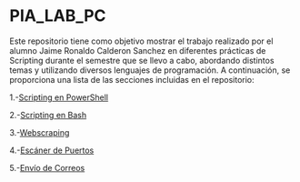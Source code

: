 # PIA_LAB_PC
Este repositorio tiene como objetivo mostrar el trabajo realizado por el alumno Jaime Ronaldo Calderon Sanchez en diferentes prácticas de Scripting durante el semestre que se llevo a cabo, abordando distintos temas y utilizando diversos lenguajes de programación. 
A continuación, se proporciona una lista de las secciones incluidas en el repositorio:

1.-[Scripting en PowerShell](https://github.com/JaRoCal/PIA_LAB_PC/tree/181eb15fca148b07aa18d72755b82b0369395efd/Scripting%20en%20PowerShell)

2.-[Scripting en Bash](https://github.com/JaRoCal/PIA_LAB_PC/blob/5f7494aeca2330ec6602b34a4a224647b92ecaf2/Scripting%20en%20Bash.md)

3.-[Webscraping](https://github.com/JaRoCal/PIA_LAB_PC/tree/7561b758c097783c5fd79d254e25c89a8c5abd44/Webscraping)

4.-[Escáner de Puertos](https://github.com/JaRoCal/PIA_LAB_PC/tree/d57131640d1a46f25d027afcc232034b54782834/Escaner%20de%20puertos)

5.-[Envío de Correos](https://github.com/JaRoCal/PIA_LAB_PC/tree/1328148a71dea48aa089851d0baa7b265dc333b5/Envio%20de%20correos)

